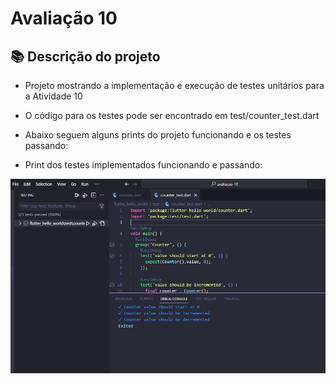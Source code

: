 # Avaliação 10

## 📚 Descrição do projeto
- Projeto mostrando a implementação e execução de testes unitários para a Atividade 10
- O código para os testes pode ser encontrado em test/counter_test.dart
- Abaixo seguem alguns prints do projeto funcionando e os testes passando:

- Print dos testes implementados funcionando e passando:

<img src="Screenshot_1.png" alt="Texto alternativo da imagem" width="650"/>
